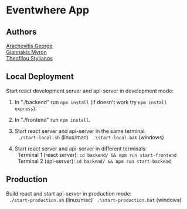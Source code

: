 # Eventwhere App

## Authors

[Arachovitis George](https://www.linkedin.com/in/georgios-arachovitis/)<br>
[Giannakis Myron](https://www.linkedin.com/in/myron-giannakis/)<br>
[Theofilou Stylianos](https://www.linkedin.com/in/stylianos-theofilou-976ab923b/)<br>

## Local Deployment
Start react development server and api-server in development mode:<br>

1. In "./backend" run `npm install` (if doesn't work try `npm install express`).

2. In "./frontend" run `npm install`.

3. Start react server and api-server in the same terminal:<br>
&nbsp;&nbsp;```./start-local.sh``` (linux/mac)
&nbsp;&nbsp;```.\start-local.bat``` (windows)

4. Start react server and api-server in different terminals:<br>
&nbsp;&nbsp;Terminal 1 (react server): ```cd backend/ && npm run start-frontend```<br>
&nbsp;&nbsp;Terminal 2 (api-server): ```cd backend/ && npm run start-backend```<br>

## Production
Build react and start api-server in production mode:<br>
&nbsp;&nbsp;```./start-production.sh``` (linux/mac)
&nbsp;&nbsp;```.\start-production.bat``` (windows)